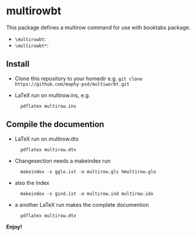 multirowbt
==========

This package defines a multirow command for use with booktabs package.

* ``\multirowbt``:
* ``\multirowbt*``:

## Install

* Clone this repository to your homedir
   e.g. ``git clone https://github.com/maphy-psd/multiworbt.git``
* LaTeX run on multirow.ins, e.g.

        pdflatex multirow.ins

## Compile the documention
* LaTeX run on multirow.dtx

        pdflatex multirow.dtx

* Changesection needs a makeindex run

        makeindex -s gglo.ist -o multirow.gls hmultirow.glo

* also the Index

        makeindex -s gind.ist -o multirow.ind multirow.idx

* a another LaTeX run makes the complete documention

        pdflatex multirow.dtx

**Enjoy!**
